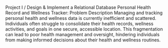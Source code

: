 Project I / Design & Implement a Relational Database
Personal Health Record and Wellness Tracker:
Problem Description
Managing and tracking personal health and wellness data is currently inefficient and scattered. Individuals often struggle to consolidate their health records, wellness activities,
and goals in one secure, accessible location. This fragmentation can lead to poor health management and oversight, hindering individuals from making informed decisions about their health 
and wellness routines.
